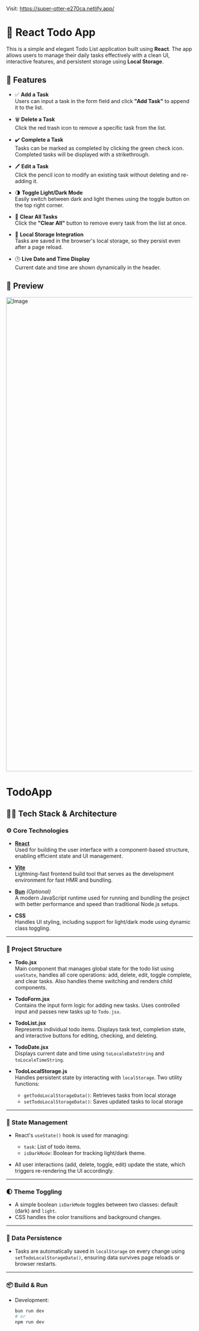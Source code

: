 Visit: https://super-otter-e270ca.netlify.app/

# 📝 React Todo App

This is a simple and elegant Todo List application built using **React**. The app allows users to manage their daily tasks effectively with a clean UI, interactive features, and persistent storage using **Local Storage**.

## 🌟 Features

- ✅ **Add a Task**  
  Users can input a task in the form field and click **"Add Task"** to append it to the list.

- 🗑️ **Delete a Task**  
  Click the red trash icon to remove a specific task from the list.

- ✔️ **Complete a Task**  
  Tasks can be marked as completed by clicking the green check icon. Completed tasks will be displayed with a strikethrough.

- 🖊️ **Edit a Task**  
  Click the pencil icon to modify an existing task without deleting and re-adding it.

- 🌗 **Toggle Light/Dark Mode**  
  Easily switch between dark and light themes using the toggle button on the top right corner.

- 🧹 **Clear All Tasks**  
  Click the **"Clear All"** button to remove every task from the list at once.

- 💾 **Local Storage Integration**  
  Tasks are saved in the browser's local storage, so they persist even after a page reload.

- 🕒 **Live Date and Time Display**  
  Current date and time are shown dynamically in the header.

## 📸 Preview

<img width="1280" alt="Image" src="https://github.com/user-attachments/assets/44394470-27fb-44a0-aef3-b30640fc88ba" />


# TodoApp

## 🧑‍💻 Tech Stack & Architecture

### ⚙️ Core Technologies

- [**React**](https://reactjs.org/)  
  Used for building the user interface with a component-based structure, enabling efficient state and UI management.

- [**Vite**](https://vitejs.dev/)  
  Lightning-fast frontend build tool that serves as the development environment for fast HMR and bundling.

- [**Bun**](https://bun.sh/) *(Optional)*  
  A modern JavaScript runtime used for running and bundling the project with better performance and speed than traditional Node.js setups.

- **CSS**  
  Handles UI styling, including support for light/dark mode using dynamic class toggling.

---

### 🧱 Project Structure

- **Todo.jsx**  
  Main component that manages global state for the todo list using `useState`, handles all core operations: add, delete, edit, toggle complete, and clear tasks. Also handles theme switching and renders child components.

- **TodoForm.jsx**  
  Contains the input form logic for adding new tasks. Uses controlled input and passes new tasks up to `Todo.jsx`.

- **TodoList.jsx**  
  Represents individual todo items. Displays task text, completion state, and interactive buttons for editing, checking, and deleting.

- **TodoDate.jsx**  
  Displays current date and time using `toLocaleDateString` and `toLocaleTimeString`.

- **TodoLocalStorage.js**  
  Handles persistent state by interacting with `localStorage`. Two utility functions:
  - `getTodoLocalStorageData()`: Retrieves tasks from local storage
  - `setTodoLocalStorageData()`: Saves updated tasks to local storage

---

### 🔄 State Management

- React's `useState()` hook is used for managing:
  - `task`: List of todo items.
  - `isDarkMode`: Boolean for tracking light/dark theme.

- All user interactions (add, delete, toggle, edit) update the state, which triggers re-rendering the UI accordingly.

---

### 🌓 Theme Toggling

- A simple boolean `isDarkMode` toggles between two classes: default (dark) and `light`.
- CSS handles the color transitions and background changes.

---

### 💾 Data Persistence

- Tasks are automatically saved in `localStorage` on every change using `setTodoLocalStorageData()`, ensuring data survives page reloads or browser restarts.

---

### 📦 Build & Run

- Development:
  ```bash
  bun run dev
  # or
  npm run dev

